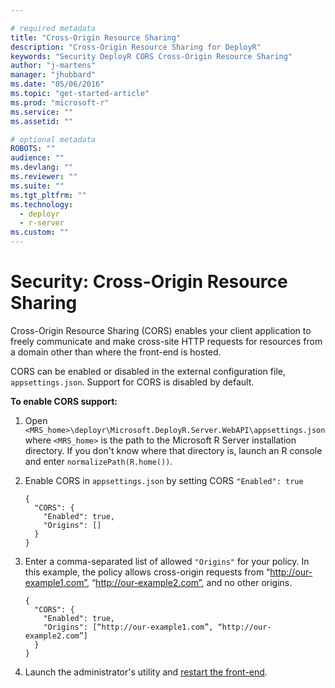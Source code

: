 ```yaml
---

# required metadata
title: "Cross-Origin Resource Sharing"
description: "Cross-Origin Resource Sharing for DeployR"
keywords: "Security DeployR CORS Cross-Origin Resource Sharing"
author: "j-martens"
manager: "jhubbard"
ms.date: "05/06/2016"
ms.topic: "get-started-article"
ms.prod: "microsoft-r"
ms.service: ""
ms.assetid: ""

# optional metadata
ROBOTS: ""
audience: ""
ms.devlang: ""
ms.reviewer: ""
ms.suite: ""
ms.tgt_pltfrm: ""
ms.technology: 
  - deployr
  - r-server
ms.custom: ""
---
```


# Security: Cross-Origin Resource Sharing

Cross-Origin Resource Sharing (CORS) enables your client application to freely communicate and make cross-site HTTP requests for resources from a domain other than where the front-end is hosted. 

CORS can be enabled or disabled in the external configuration file, `appsettings.json`. Support for CORS is disabled by default.  

**To enable CORS support:**

1. Open `<MRS_home>\deployr\Microsoft.DeployR.Server.WebAPI\appsettings.json` where `<MRS_home>` is the path to the Microsoft R Server installation directory. If you don't know where that directory is, launch an R console and enter `normalizePath(R.home())`.

1. Enable CORS in `appsettings.json` by setting CORS `"Enabled": true`
   ```
   {
     "CORS": {
       "Enabled": true,
       "Origins": []
     }
   }
   ```

2. Enter a comma-separated list of allowed `"Origins"` for your policy.  In this example, the policy allows cross-origin requests from “http://our-example1.com”, “http://our-example2.com”, and no other origins.
   ```
   {
     "CORS": {
       "Enabled": true,
       "Origins": [“http://our-example1.com”, “http://our-example2.com”]
     }
   }
   ```
3. Launch the administrator's utility and [restart the front-end](admin-utility.md#startstop).